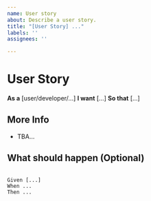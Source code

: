 ```yaml
---
name: User story
about: Describe a user story.
title: "[User Story] ..."
labels: ''
assignees: ''

---
```


# User Story

**As a** [user/developer/...]
**I want** [...]
**So that** [...]

## More Info
- TBA...

## What should happen (Optional)
```gherkin

Given [...]
When ...
Then ...
```
